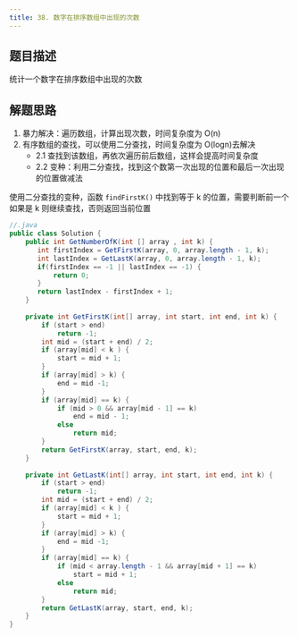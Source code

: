 ```yaml
---
title: 38. 数字在排序数组中出现的次数
---
```


## 题目描述

统计一个数字在排序数组中出现的次数

## 解题思路

1. 暴力解决：遍历数组，计算出现次数，时间复杂度为 O(n)
2. 有序数组的查找，可以使用二分查找，时间复杂度为 O(logn)去解决
	- 2.1 查找到该数组，再依次遍历前后数组，这样会提高时间复杂度
	- 2.2 变种：利用二分查找，找到这个数第一次出现的位置和最后一次出现的位置做减法
	
	
使用二分查找的变种，函数 `findFirstK()` 中找到等于 k 的位置，需要判断前一个如果是 k 则继续查找，否则返回当前位置


```java
//.java
public class Solution {
    public int GetNumberOfK(int [] array , int k) {
       int firstIndex = GetFirstK(array, 0, array.length - 1, k);
	   int lastIndex = GetLastK(array, 0, array.length - 1, k);
	   if(firstIndex == -1 || lastIndex == -1) {
	       return 0;
	   }
	   return lastIndex - firstIndex + 1;
    }
	
	private int GetFirstK(int[] array, int start, int end, int k) {
		if (start > end) 
			return -1;
		int mid = (start + end) / 2;
		if (array[mid] < k ) {
			start = mid + 1;
		}
		if (array[mid] > k) {
			end = mid -1;
		}
		if (array[mid] == k) {
			if (mid > 0 && array[mid - 1] == k)
				end = mid - 1;
			else
				return mid;
		}
		return GetFirstK(array, start, end, k);
	}
	
	private int GetLastK(int[] array, int start, int end, int k) {
		if (start > end) 
			return -1;
		int mid = (start + end) / 2;
		if (array[mid] < k ) {
			start = mid + 1;
		}
		if (array[mid] > k) {
			end = mid -1;
		}
		if (array[mid] == k) {
			if (mid < array.length - 1 && array[mid + 1] == k)
				start = mid + 1;
			else
				return mid;
		}
		return GetLastK(array, start, end, k);
	}
}

```